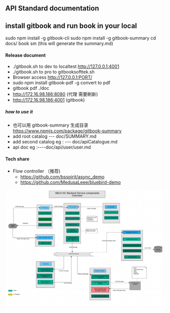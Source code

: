 ## API Standard documentation

## install gitbook and run book in your local
sudo  npm install -g gitbook-cli
sudo  npm install -g gitbook-summary
cd docs/
book sm  (this will generate the summary.md)


#### Release document
* ./gitbook.sh to dev  to  localtest http://127.0.0.1:4001
* ./gitbook.sh to pro  to  gitbooksofttek.sh
* Browser access http://127.0.0.1:PORT/
* sudo npm install gitbook-pdf -g convert to pdf
* gitbook pdf ./doc
* http://172.16.98.186:8080 (代理 需要刷新)
* http://172.16.98.186:4001 (gitbook)

##### how to use it
* 也可以用 gitbook-summary 生成目录 https://www.npmjs.com/package/gitbook-summary
* add  root catalog --- doc/SUMMARY.md
* add  second catalog eg : --- doc/apiCatalogue.md
* api doc eg :----doc/api/user/user.md

#### Tech share
* Flow controller （推荐)
   * https://github.com/bsspirit/async_demo
   * https://github.com/MedusaLeee/bluebird-demo


![](./images/NC_Backend_SVC_Components_v1.3.jpeg)



